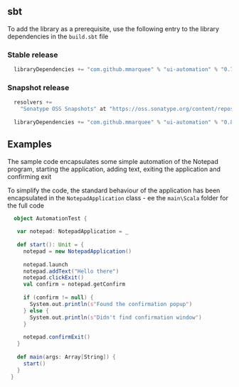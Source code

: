 ## sbt
To add the library as a prerequisite, use the following entry to the library dependencies in the `build.sbt` file

### Stable release
```scala
  libraryDependencies += "com.github.mmarquee" % "ui-automation" % "0.7.0"
```

### Snapshot release
```scala
  resolvers +=
    "Sonatype OSS Snapshots" at "https://oss.sonatype.org/content/repositories/snapshots"
  
  libraryDependencies += "com.github.mmarquee" % "ui-automation" % "0.8.0-SNAPSHOT"
```

## Examples

The sample code encapsulates some simple automation of the Notepad program, starting the application, adding text, exiting the application and confirming exit

To simplify the code, the standard behaviour of the application has been encapsulated in the `NotepadApplication` class - ee the `main\Scala` folder for the full code

```scala
  object AutomationTest {
 
   var notepad: NotepadApplication = _
 
   def start(): Unit = {
     notepad = new NotepadApplication()
 
     notepad.launch
     notepad.addText("Hello there")
     notepad.clickExit()
     val confirm = notepad.getConfirm
 
     if (confirm != null) {
       System.out.println(s"Found the confirmation popup")
     } else {
       System.out.println(s"Didn't find confirmation window")
     }
 
     notepad.confirmExit()
   }
 
   def main(args: Array[String]) {
     start()
   }
 }
```
